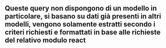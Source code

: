 ## Queste query non dispongono di un modello in particolare, si basano su dati già presenti in altri modelli, vengono solamente estratti secondo i criteri richiesti e formattati in base alle richieste del relativo modulo react